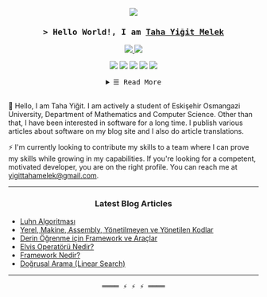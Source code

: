 <p align="center">
  <a align = "center">
      <img src="https://tahayigimelek.files.wordpress.com/2021/04/cropped-cropped-wedding-photography-white-handwriting-logo-design-2.png"/>
  </a>
</p>
            
<!-- Intro  -->
<h3 align="center">
        <samp>&gt; Hello World!, I am
                <b><a target="_blank" href="https://tahayigitmelek.com/">Taha Yiğit Melek</a></b>
        </samp>
</h3>

<p align="center">
  <a href= "https://www.linkedin.com/in/tahayigitmelek">
    <img src="https://img.shields.io/badge/LinkedIn-0077B5?style=for-the-badge&logo=linkedin&logoColor=white"/>
  </a>
  <a href= "https://play.google.com/store/apps/dev?id=7551799293320630572">
    <img src="https://img.shields.io/badge/Google_Play-414141?style=for-the-badge&logo=google-play&logoColor=white"/>
  </a>
</p>


<p align="center">
  <a>
    <img src="https://img.shields.io/badge/Python-3776AB?style=for-the-badge&logo=python&logoColor=white"/>
  </a>
  <a>
    <img src="https://img.shields.io/badge/Java-ED8B00?style=for-the-badge&logo=java&logoColor=white"/>
  </a>
  <a>
    <img src="https://img.shields.io/badge/Kotlin-0095D5?&style=for-the-badge&logo=kotlin&logoColor=white"/>
  </a>
  <a>
    <img src="https://img.shields.io/badge/C-00599C?style=for-the-badge&logo=c&logoColor=white"/>
  </a>
  <a>
    <img src="https://img.shields.io/badge/C%2B%2B-00599C?style=for-the-badge&logo=c%2B%2B&logoColor=white"/>
  </a>
</p>



<!-- Details Section-->
<details align="center">
    <summary> <samp>&#9776; Read More</samp></summary>
    <p align="center">
        <br>
        <img alt="GitHub Stats"
                src="https://github-readme-stats.vercel.app/api?username=tahayigitmelek&show_icons=true&theme=radical" />
        <br>
       <img alt="Most Used Languages"
                src="https://github-readme-stats.vercel.app/api/top-langs/?username=tahayigitmelek&theme=blue-green" />
        <br>
    </p>
</details>
<br>


🌱 Hello, I am Taha Yiğit. I am actively a student of Eskişehir Osmangazi University, Department of Mathematics and Computer Science. Other than that, I have been interested in software for a long time. I publish various articles about software on my blog site and I also do article translations.

⚡ I'm currently looking to contribute my skills to a team where I can prove my skills while growing in my capabilities. If you're looking for a competent, motivated developer, you are on the right profile. You can reach me at yigittahamelek@gmail.com.


---

<h3 align="center"> Latest Blog Articles </h3>


<!-- ARTICLES:START -->
- [Luhn Algoritması](https://tahayigitmelek.com/2021/05/07/luhn-algoritmasi/)
- [Yerel, Makine, Assembly, Yönetilmeyen ve Yönetilen Kodlar](https://tahayigitmelek.com/2021/05/07/yerel-makine-assembly-yonetilmeyen-ve-yonetilen-kodlar/)
- [Derin Öğrenme için Framework ve Araçlar](https://tahayigitmelek.com/2021/04/15/derin-ogrenme-icin-framework-ve-araclar/)
- [Elvis Operatörü Nedir?](https://tahayigitmelek.com/2021/04/15/elvis-operatoru-nedir/)
- [Framework Nedir?](https://tahayigitmelek.com/2021/04/15/framework-nedir/)
- [Doğrusal Arama (Linear Search)](https://tahayigitmelek.com/2021/04/15/dogrusal-arama-linear-search/)
<!-- ARTICLES:END -->

---

<!-- Footer -->
<samp>
    <p align="center">
        ════ ⚡ ⚡ ⚡ ════
    </p>
</samp>
